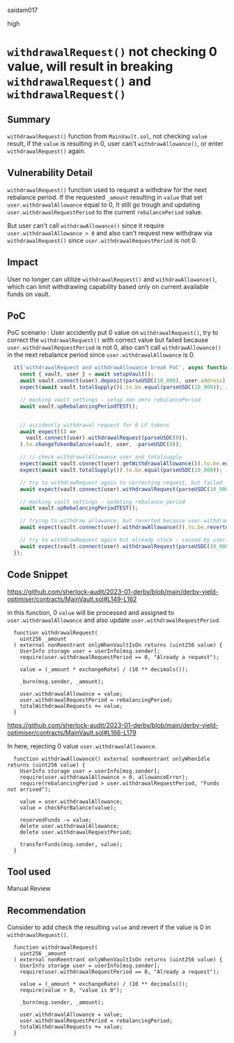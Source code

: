 saidam017

high

# `withdrawalRequest()` not checking 0 value, will result in breaking `withdrawalRequest()` and `withdrawalRequest()`

## Summary

`withdrawalRequest()` function from `MainVault.sol`, not checking `value` result, if the `value` is resulting in 0, user can't `withdrawAllowance()`, or enter `withdrawalRequest()` again.

## Vulnerability Detail

`withdrawalRequest()` function used to request a withdraw for the next rebalance period. If the requested `_amount` resulting in `value` that set `user.withdrawalAllowance` equal to 0, It still go trough and updating `user.withdrawalRequestPeriod` to the current `rebalancePeriod` value. 

But user can't call `withdrawAllowance()` since it require `user.withdrawalAllowance > 0` and also can't request new withdraw via `withdrawalRequest()` since `user.withdrawalRequestPeriod` is not 0. 

## Impact

User no longer can utilize `withdrawalRequest()` and `withdrawAllowance()`, which can limit withdrawing capability based only on current available funds on vault.

## PoC

PoC scenario : User accidently put 0 value on `withdrawalRequest()`, try to correct the `withdrawalRequest()` with correct value but failed because `user.withdrawalRequestPeriod` is not 0, also can't call `withdrawAllowance()` in the next rebalance period since `user.withdrawalAllowance` is 0.

```javascript
  it('withdrawalRequest and withdrawAllowance break PoC', async function () {
    const { vault, user } = await setupVault();
    await vault.connect(user).deposit(parseUSDC(10_000), user.address); // 10k
    expect(await vault.totalSupply()).to.be.equal(parseUSDC(10_000)); // 10k

    // mocking vault settings - setup non zero rebalancePeriod
    await vault.upRebalancingPeriodTEST();


    // accidently withdrawal request for 0 LP tokens 
    await expect(() =>
      vault.connect(user).withdrawalRequest(parseUSDC(0)),
    ).to.changeTokenBalance(vault, user, -parseUSDC(0));

    // // check withdrawalAllowance user and totalsupply
    expect(await vault.connect(user).getWithdrawalAllowance()).to.be.equal(parseUSDC(0));
    expect(await vault.totalSupply()).to.be.equal(parseUSDC(10_000));

    // try to withdrawRequest again to correcting request, but failed - caused by user.withdrawalRequestPeriod not 0
    await expect(vault.connect(user).withdrawalRequest(parseUSDC(10_000))).to.be.revertedWith("Already a request");

    // mocking vault settings - updating rebalance period
    await vault.upRebalancingPeriodTEST();

    // trying to withdraw allowance, but reverted because user.withdrawalAllowance is 0
    await expect(vault.connect(user).withdrawAllowance()).to.be.revertedWith('');

    // try to withdrawRequest again but already stuck - caused by user.withdrawalRequestPeriod not 0
    await expect(vault.connect(user).withdrawalRequest(parseUSDC(10_000))).to.be.revertedWith("Already a request");
  });
```

## Code Snippet

https://github.com/sherlock-audit/2023-01-derby/blob/main/derby-yield-optimiser/contracts/MainVault.sol#L149-L162

in this function, 0 `value` will be processed and assigned to `user.withdrawalAllowance` and also update `user.withdrawalRequestPeriod`.
```solidity
  function withdrawalRequest(
    uint256 _amount
  ) external nonReentrant onlyWhenVaultIsOn returns (uint256 value) {
    UserInfo storage user = userInfo[msg.sender];
    require(user.withdrawalRequestPeriod == 0, "Already a request");

    value = (_amount * exchangeRate) / (10 ** decimals());

    _burn(msg.sender, _amount);

    user.withdrawalAllowance = value;
    user.withdrawalRequestPeriod = rebalancingPeriod;
    totalWithdrawalRequests += value;
  }
```

https://github.com/sherlock-audit/2023-01-derby/blob/main/derby-yield-optimiser/contracts/MainVault.sol#L166-L179

In here, rejecting 0 value `user.withdrawalAllowance`.

```solidity
  function withdrawAllowance() external nonReentrant onlyWhenIdle returns (uint256 value) {
    UserInfo storage user = userInfo[msg.sender];
    require(user.withdrawalAllowance > 0, allowanceError);
    require(rebalancingPeriod > user.withdrawalRequestPeriod, "Funds not arrived");

    value = user.withdrawalAllowance;
    value = checkForBalance(value);

    reservedFunds -= value;
    delete user.withdrawalAllowance;
    delete user.withdrawalRequestPeriod;

    transferFunds(msg.sender, value);
  }
```

## Tool used

Manual Review

## Recommendation

Consider to add check the resulting `value` and revert if the value is 0 in `withdrawalRequest()`.

```solidity
  function withdrawalRequest(
    uint256 _amount
  ) external nonReentrant onlyWhenVaultIsOn returns (uint256 value) {
    UserInfo storage user = userInfo[msg.sender];
    require(user.withdrawalRequestPeriod == 0, "Already a request");

    value = (_amount * exchangeRate) / (10 ** decimals());
    require(value > 0, "value is 0");

    _burn(msg.sender, _amount);

    user.withdrawalAllowance = value;
    user.withdrawalRequestPeriod = rebalancingPeriod;
    totalWithdrawalRequests += value;
  }
```
